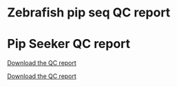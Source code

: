 # Zebrafish pip seq QC report 

# Pip Seeker QC report 

[Download the QC report](TH1_output/report.html)

[Download the QC report](TH2_output/report.html)
